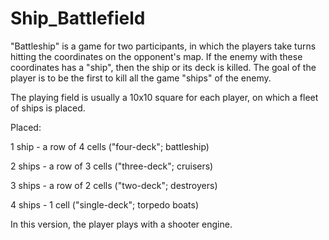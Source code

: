 # Ship_Battlefield 
"Battleship" is a game for two participants, in which the players take turns hitting the coordinates on the opponent's map.
If the enemy with these coordinates has a "ship", then the ship or its deck is killed.
The goal of the player is to be the first to kill all the game "ships" of the enemy.

The playing field is usually a 10x10 square for each player, on which a fleet of ships is placed.

Placed:

1 ship - a row of 4 cells ("four-deck"; battleship)

2 ships - a row of 3 cells ("three-deck"; cruisers)

3 ships - a row of 2 cells ("two-deck"; destroyers)

4 ships - 1 cell ("single-deck"; torpedo boats)

In this version, the player plays with a shooter engine.
